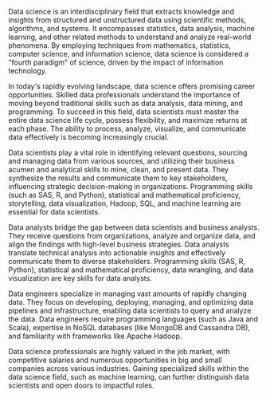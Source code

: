 Data science is an interdisciplinary field that extracts knowledge and insights from structured and unstructured data using scientific methods, algorithms, and systems. It encompasses statistics, data analysis, machine learning, and other related methods to understand and analyze real-world phenomena. By employing techniques from mathematics, statistics, computer science, and information science, data science is considered a "fourth paradigm" of science, driven by the impact of information technology.

In today's rapidly evolving landscape, data science offers promising career opportunities. Skilled data professionals understand the importance of moving beyond traditional skills such as data analysis, data mining, and programming. To succeed in this field, data scientists must master the entire data science life cycle, possess flexibility, and maximize returns at each phase. The ability to process, analyze, visualize, and communicate data effectively is becoming increasingly crucial.

Data scientists play a vital role in identifying relevant questions, sourcing and managing data from various sources, and utilizing their business acumen and analytical skills to mine, clean, and present data. They synthesize the results and communicate them to key stakeholders, influencing strategic decision-making in organizations. Programming skills (such as SAS, R, and Python), statistical and mathematical proficiency, storytelling, data visualization, Hadoop, SQL, and machine learning are essential for data scientists.

Data analysts bridge the gap between data scientists and business analysts. They receive questions from organizations, analyze and organize data, and align the findings with high-level business strategies. Data analysts translate technical analysis into actionable insights and effectively communicate them to diverse stakeholders. Programming skills (SAS, R, Python), statistical and mathematical proficiency, data wrangling, and data visualization are key skills for data analysts.

Data engineers specialize in managing vast amounts of rapidly changing data. They focus on developing, deploying, managing, and optimizing data pipelines and infrastructure, enabling data scientists to query and analyze the data. Data engineers require programming languages (such as Java and Scala), expertise in NoSQL databases (like MongoDB and Cassandra DB), and familiarity with frameworks like Apache Hadoop.

Data science professionals are highly valued in the job market, with competitive salaries and numerous opportunities in big and small companies across various industries. Gaining specialized skills within the data science field, such as machine learning, can further distinguish data scientists and open doors to impactful roles.
